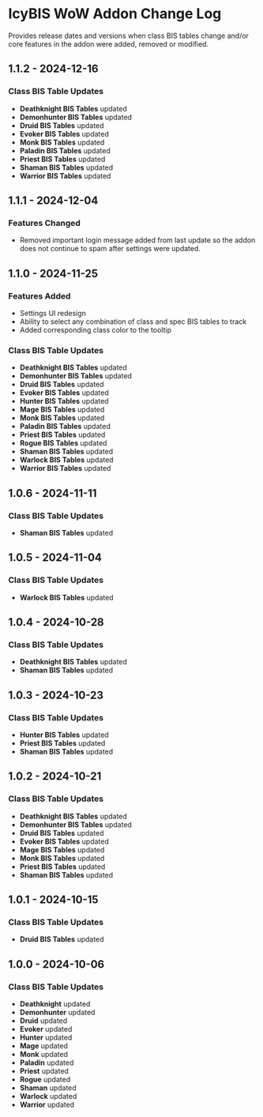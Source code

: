 # IcyBIS WoW Addon Change Log

Provides release dates and versions when class BIS tables change and/or core features in the addon were added, removed or modified.

## 1.1.2 - 2024-12-16

### Class BIS Table Updates

- **Deathknight BIS Tables** updated
- **Demonhunter BIS Tables** updated
- **Druid BIS Tables** updated
- **Evoker BIS Tables** updated
- **Monk BIS Tables** updated
- **Paladin BIS Tables** updated
- **Priest BIS Tables** updated
- **Shaman BIS Tables** updated
- **Warrior BIS Tables** updated

## 1.1.1 - 2024-12-04

### Features Changed

- Removed important login message added from last update so the addon does not continue to spam after settings were updated.

## 1.1.0 - 2024-11-25

### Features Added

- Settings UI redesign
- Ability to select any combination of class and spec BIS tables to track
- Added corresponding class color to the tooltip

### Class BIS Table Updates

- **Deathknight BIS Tables** updated
- **Demonhunter BIS Tables** updated
- **Druid BIS Tables** updated
- **Evoker BIS Tables** updated
- **Hunter BIS Tables** updated
- **Mage BIS Tables** updated
- **Monk BIS Tables** updated
- **Paladin BIS Tables** updated
- **Priest BIS Tables** updated
- **Rogue BIS Tables** updated
- **Shaman BIS Tables** updated
- **Warlock BIS Tables** updated
- **Warrior BIS Tables** updated

## 1.0.6 - 2024-11-11

### Class BIS Table Updates

- **Shaman BIS Tables** updated

## 1.0.5 - 2024-11-04

### Class BIS Table Updates

- **Warlock BIS Tables** updated

## 1.0.4 - 2024-10-28

### Class BIS Table Updates

- **Deathknight BIS Tables** updated
- **Shaman BIS Tables** updated

## 1.0.3 - 2024-10-23

### Class BIS Table Updates

- **Hunter BIS Tables** updated
- **Priest BIS Tables** updated
- **Shaman BIS Tables** updated

## 1.0.2 - 2024-10-21

### Class BIS Table Updates

- **Deathknight BIS Tables** updated
- **Demonhunter BIS Tables** updated
- **Druid BIS Tables** updated
- **Evoker BIS Tables** updated
- **Mage BIS Tables** updated
- **Monk BIS Tables** updated
- **Priest BIS Tables** updated
- **Shaman BIS Tables** updated

## 1.0.1 - 2024-10-15

### Class BIS Table Updates

- **Druid BIS Tables** updated

## 1.0.0 - 2024-10-06

### Class BIS Table Updates

- **Deathknight** updated
- **Demonhunter** updated
- **Druid** updated
- **Evoker** updated
- **Hunter** updated
- **Mage** updated
- **Monk** updated
- **Paladin** updated
- **Priest** updated
- **Rogue** updated
- **Shaman** updated
- **Warlock** updated
- **Warrior** updated
